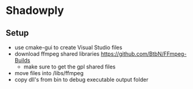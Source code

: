 # Shadowply

## Setup

- use cmake-gui to create Visual Studio files
- download ffmpeg shared libraries https://github.com/BtbN/FFmpeg-Builds
    - make sure to get the gpl shared files
- move files into <project>/libs/ffmpeg
- copy dll's from bin to debug executable output folder
